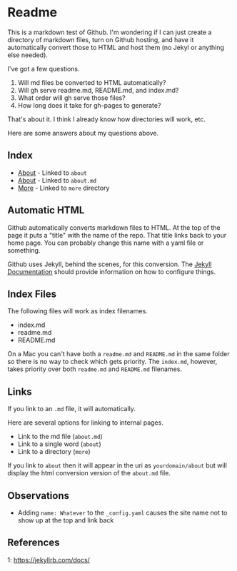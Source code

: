 # Readme

This is a markdown test of Github. I'm wondering if I can just create a directory of markdown files, turn on Github hosting, and have it automatically convert those to HTML and host them (no Jekyl or anything else needed).

I've got a few questions.

1) Will md files be converted to HTML automatically?
2) Will gh serve readme.md, README.md, and index.md?
3) What order will gh serve those files?
4) How long does it take for gh-pages to generate?

That's about it. I think I already know how directories will work, etc.

Here are some answers about my questions above.

## Index

- [About](about) - Linked to `about`
- [About](about.md) - Linked to `about.md`
- [More](more) - Linked to `more` directory

## Automatic HTML

Github automatically converts markdown files to HTML. At the top of the page it puts a "title" with the name of the repo. That title links back to your home page. You can probably change this name with a yaml file or something.

Github uses Jekyll, behind the scenes, for this conversion. The [Jekyll Documentation](1) should provide information on how to configure things.

## Index Files

The following files will work as index filenames.

- index.md
- readme.md
- README.md

On a Mac you can't have both a `readme.md` and `README.md` in the same folder so there is no way to check which gets priority. The `index.md`, however, takes priority over both `readme.md` and `README.md` filenames.

## Links

If you link to an `.md` file, it will automatically.

Here are several options for linking to internal pages.

- Link to the md file (`about.md`)
- Link to a single word (`about`)
- Link to a directory (`more`)

If you link to `about` then it will appear in the uri as `yourdomain/about` but will display the html conversion version of the `about.md` file.

## Observations

- Adding `name: Whatever` to the `_config.yaml` causes the site name not to show up at the top and link back

## References

1: https://jekyllrb.com/docs/

